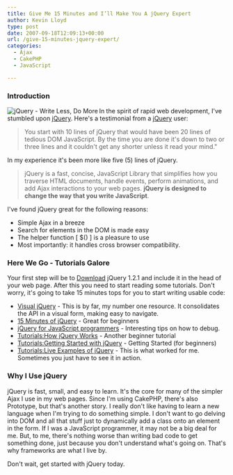 ```yaml
---
title: Give Me 15 Minutes and I’ll Make You A jQuery Expert
author: Kevin Lloyd
type: post
date: 2007-09-18T12:09:13+00:00
url: /give-15-minutes-jquery-expert/
categories:
  - Ajax
  - CakePHP
  - JavaScript

---
```

### Introduction

[<img src="/wp-content/uploads/jquery_logo.gif" title="jQuery - Write Less, Do More" alt="jQuery - Write Less, Do More" align="left" />][1]In the spirit of rapid web development, I've stumbled upon [jQuery][1]. Here's a testimonial from a [jQuery][1] user:

> You start with 10 lines of jQuery that would have been 20 lines of tedious DOM JavaScript. By the time you are done it's down to two or three lines and it couldn't get any shorter unless it read your mind."

In my experience it's been more like five (5) lines of jQuery.

> jQuery is a fast, concise, JavaScript Library that simplifies how you traverse HTML documents, handle events, perform animations, and add Ajax interactions to your web pages. **jQuery is designed to change the way that you write JavaScript**.

I've found jQuery great for the following reasons:

  * Simple Ajax in a breeze
  * Search for elements in the DOM is made easy
  * The helper function [ $() ] is a pleasure to use
  * Most importantly: it handles cross browser compatibility.

### Here We Go - Tutorials Galore

Your first step will be to <span><a href="http://code.google.com/p/jqueryjs/downloads/detail?name=jquery-1.2.1.pack.js">Download</a> jQuery 1.2.1 and include it in the head of your web page. After this you need to start reading some tutorials. Don't worry, it's going to take 15 minutes tops for you to start writing usable code:</span>

  * [Visual jQuery][2] - This is by far, my number one resource. It consolidates the API in a visual form, making easy to navigate.
  * [15 Minutes of jQuery][3] - Great for beginners
  * [jQuery for JavaScript programmers][4] - Interesting tips on how to debug.
  * [Tutorials:How jQuery Works][5] - Another beginner tutorial
  * [Tutorials:Getting Started with jQuery][6] - Getting Started (for beginners)
  * [Tutorials:Live Examples of jQuery][7] - This is what worked for me. Sometimes you just have to see it in action.

### Why I Use jQuery

jQuery is fast, small, and easy to learn. It's the core for many of the simpler Ajax I use in my web pages. Since I'm using CakePHP, there's also Prototype, but that's another story. I really don't like having to learn a new language when I'm trying to do something simple. I don't want to go delving into DOM and all that stuff just to dynamically add a class onto an element in the form. If I was a JavaScript programmer, it may not be a big deal for me. But, to me, there's nothing worse than writing bad code to get something done, just because you don't understand what's going on. That's why frameworks are what I live by.

Don't wait, get started with jQuery today.

 [1]: http://jquery.com/
 [2]: http://visualjquery.com
 [3]: http://www.slideshare.net/simon/jquery-in-15-minutes/
 [4]: http://simonwillison.net/2007/Aug/15/jquery/
 [5]: http://docs.jquery.com/Tutorials:How_jQuery_Works
 [6]: http://docs.jquery.com/Tutorials:Getting_Started_with_jQuery
 [7]: http://docs.jquery.com/Tutorials:Live_Examples_of_jQuery